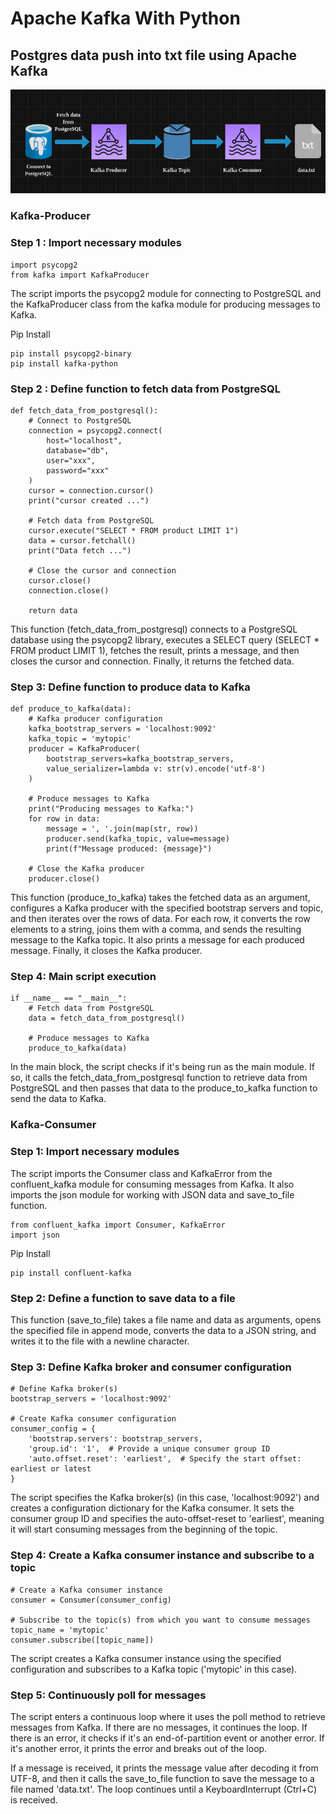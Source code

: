 # Apache Kafka With Python
## Postgres data push into txt file using Apache Kafka 
![DB TO TXT](https://github.com/amogh9594/pykafka/blob/main/kafka-2.png)

### Kafka-Producer

### Step 1 : Import necessary modules
```
import psycopg2
from kafka import KafkaProducer
```
The script imports the psycopg2 module for connecting to PostgreSQL and the KafkaProducer class from the kafka module for producing messages to Kafka.

Pip Install
```
pip install psycopg2-binary
pip install kafka-python
```
### Step 2 : Define function to fetch data from PostgreSQL
```
def fetch_data_from_postgresql():
    # Connect to PostgreSQL
    connection = psycopg2.connect(
        host="localhost",
        database="db",
        user="xxx",
        password="xxx"
    )
    cursor = connection.cursor()
    print("cursor created ...")

    # Fetch data from PostgreSQL
    cursor.execute("SELECT * FROM product LIMIT 1")
    data = cursor.fetchall()
    print("Data fetch ...")

    # Close the cursor and connection
    cursor.close()
    connection.close()

    return data
```

This function (fetch_data_from_postgresql) connects to a PostgreSQL database using the psycopg2 library, executes a SELECT query (SELECT * FROM product LIMIT 1), fetches the result, prints a message, and then closes the cursor and connection. Finally, it returns the fetched data.

### Step 3: Define function to produce data to Kafka
```
def produce_to_kafka(data):
    # Kafka producer configuration
    kafka_bootstrap_servers = 'localhost:9092'
    kafka_topic = 'mytopic'
    producer = KafkaProducer(
        bootstrap_servers=kafka_bootstrap_servers,
        value_serializer=lambda v: str(v).encode('utf-8')
    )

    # Produce messages to Kafka
    print("Producing messages to Kafka:")
    for row in data:
        message = ', '.join(map(str, row))
        producer.send(kafka_topic, value=message)
        print(f"Message produced: {message}")

    # Close the Kafka producer
    producer.close()
```
This function (produce_to_kafka) takes the fetched data as an argument, configures a Kafka producer with the specified bootstrap servers and topic, and then iterates over the rows of data. For each row, it converts the row elements to a string, joins them with a comma, and sends the resulting message to the Kafka topic. It also prints a message for each produced message. Finally, it closes the Kafka producer.

### Step 4: Main script execution
```
if __name__ == "__main__":
    # Fetch data from PostgreSQL
    data = fetch_data_from_postgresql()

    # Produce messages to Kafka
    produce_to_kafka(data)

```
In the main block, the script checks if it's being run as the main module. If so, it calls the fetch_data_from_postgresql function to retrieve data from PostgreSQL and then passes that data to the produce_to_kafka function to send the data to Kafka.

### Kafka-Consumer

### Step 1:  Import necessary modules 
The script imports the Consumer class and KafkaError from the confluent_kafka module for consuming messages from Kafka. It also imports the json module for working with JSON data and save_to_file function.
```
from confluent_kafka import Consumer, KafkaError
import json
```
Pip Install
```
pip install confluent-kafka
```
### Step 2:  Define a function to save data to a file
This function (save_to_file) takes a file name and data as arguments, opens the specified file in append mode, converts the data to a JSON string, and writes it to the file with a newline character.

### Step 3: Define Kafka broker and consumer configuration
```
# Define Kafka broker(s)
bootstrap_servers = 'localhost:9092'

# Create Kafka consumer configuration
consumer_config = {
    'bootstrap.servers': bootstrap_servers,
    'group.id': '1',  # Provide a unique consumer group ID
    'auto.offset.reset': 'earliest',  # Specify the start offset: earliest or latest
}
```
The script specifies the Kafka broker(s) (in this case, 'localhost:9092') and creates a configuration dictionary for the Kafka consumer. It sets the consumer group ID and specifies the auto-offset-reset to 'earliest', meaning it will start consuming messages from the beginning of the topic.

### Step 4: Create a Kafka consumer instance and subscribe to a topic
```
# Create a Kafka consumer instance
consumer = Consumer(consumer_config)

# Subscribe to the topic(s) from which you want to consume messages
topic_name = 'mytopic'
consumer.subscribe([topic_name])
```
The script creates a Kafka consumer instance using the specified configuration and subscribes to a Kafka topic ('mytopic' in this case).

### Step 5: Continuously poll for messages
The script enters a continuous loop where it uses the poll method to retrieve messages from Kafka. If there are no messages, it continues the loop. If there is an error, it checks if it's an end-of-partition event or another error. If it's another error, it prints the error and breaks out of the loop.

If a message is received, it prints the message value after decoding it from UTF-8, and then it calls the save_to_file function to save the message to a file named 'data.txt'. The loop continues until a KeyboardInterrupt (Ctrl+C) is received.
